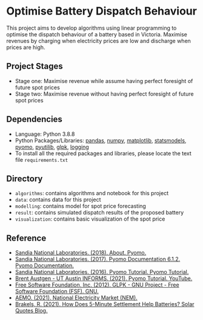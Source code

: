 # Optimise Battery Dispatch Behaviour

This project aims to develop algorithms using linear programming to optimise the dispatch behaviour of a battery based in Victoria. Maximise revenues by charging when electricity prices are low and discharge when prices are high.

## Project Stages
- Stage one: Maximise revenue while assume having perfect foresight of future spot prices
- Stage two: Maximise revenue without having perfect foresight of future spot prices

## Dependencies
- Language: Python 3.8.8
- Python Packages/Libraries: [pandas](https://pandas.pydata.org), [numpy](https://numpy.org), [matplotlib](https://matplotlib.org), [statsmodels](https://www.statsmodels.org/stable/index.html), [pyomo](http://www.pyomo.org), [pyutilib](https://github.com/PyUtilib/pyutilib), [glpk](https://www.gnu.org/software/glpk/), [logging](https://docs.python.org/3/library/logging.html)
- To install all the required packages and libraries, please locate the text file `requirements.txt`

## Directory
- `algorithms`: contains algorithms and notebook for this project
- `data`: contains data for this project
- `modelling`: contains model for spot price forecasting
- `result`: contains simulated dispatch results of the proposed battery
- `visualization`: contains basic visualization of the spot price

## Reference 
- [Sandia National Laboratories. (2018). About. Pyomo.](http://www.pyomo.org/about)
- [Sandia National Laboratories. (2017). Pyomo Documentation 6.1.2. Pyomo Documentation.](https://pyomo.readthedocs.io/en/stable/)
- [Sandia National Laboratories. (2016). Pyomo Tutorial. Pyomo Tutorial.](https://www.osti.gov/biblio/1376827)
- [Brent Austgen - UT Austin INFORMS. (2021). Pyomo Tutorial. YouTube.](https://www.youtube.com/watch?v=pxCogCylmKs&t=346s)
- [Free Software Foundation, Inc. (2012). GLPK - GNU Project - Free Software Foundation (FSF). GNU.](https://www.gnu.org/software/glpk/)
- [AEMO. (2021). National Electricity Market (NEM).](https://aemo.com.au/energy-systems/electricity/national-electricity-market-nem)
- [Brakels, R. (2021). How Does 5-Minute Settlement Help Batteries? Solar Quotes Blog.](https://www.solarquotes.com.au/blog/nem-5-minute-settlement/)